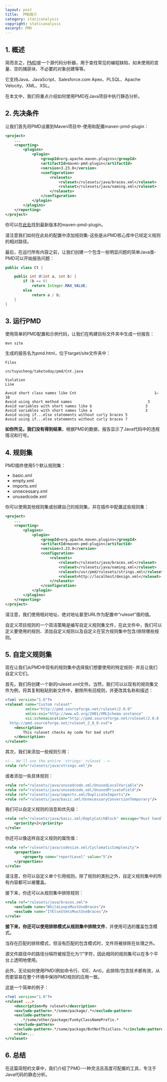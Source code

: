 ```yaml
---
layout: post
title:  PMD简介
category: staticanalysis
copyright: staticanalysis
excerpt: PMD
---
```


## 1. 概述

简而言之，[PMD](https://pmd.github.io/)是一个源代码分析器，用于查找常见的编程缺陷，如未使用的变量、空的捕获块、不必要的对象创建等等。

它支持Java、JavaScript、Salesforce.com Apex、PLSQL、Apache Velocity、XML、XSL。

在本文中，我们将重点介绍如何使用PMD在Java项目中执行静态分析。

## 2. 先决条件

让我们首先将PMD设置到Maven项目中-使用和配置maven-pmd-plugin：

```xml
<project>
    ...
    <reporting>
        <plugins>
            <plugin>
                <groupId>org.apache.maven.plugins</groupId>
                <artifactId>maven-pmd-plugin</artifactId>
                <version>3.23.0</version>
                <configuration>
                    <rulesets>
                        <ruleset>/rulesets/java/braces.xml</ruleset>
                        <ruleset>/rulesets/java/naming.xml</ruleset>
                    </rulesets>
                </configuration>
            </plugin>
        </plugins>
    </reporting>
</project>

```

你可以在[此处](https://mvnrepository.com/artifact/org.apache.maven.plugins/maven-pmd-plugin)找到最新版本的maven-pmd-plugin。

请注意我们如何在此处的配置中添加规则集-这些是从PMD核心库中已经定义规则的相对路径。

最后，在运行所有内容之前，让我们创建一个包含一些明显问题的简单Java类-PMD可以开始报告问题：

```java
public class Ct {

    public int d(int a, int b) {
        if (b == 0)
            return Integer.MAX_VALUE;
        else
            return a / b;
    }
}
```

## 3. 运行PMD

使用简单的PMD配置和示例代码，让我们在构建目标文件夹中生成一份报告：

```shell
mvn site
```

生成的报告名为pmd.html，位于target/site文件夹中：

```text
Files

cn/tuyucheng/taketoday/pmd/Cnt.java

Violation                                                                             Line

Avoid short class names like Cnt                                   1–10 
Avoid using short method names                                  3 
Avoid variables with short names like b                        3 
Avoid variables with short names like a                        3 
Avoid using if...else statements without curly braces 5 
Avoid using if...else statements without curly braces 7 
```

**如你所见，我们没有得到结果**，根据PMD的数据，报告显示了Java代码中的违规情况和行号。

## 4. 规则集

PMD插件使用5个默认规则集：

- basic.xml
- empty.xml
- imports.xml
- unnecessary.xml
- unusedcode.xml

你可以使用其他规则集或创建自己的规则集，并在插件中配置这些规则集：

```xml
<project>
    ...
    <reporting>
        <plugins>
            <plugin>
                <groupId>org.apache.maven.plugins</groupId>
                <artifactId>maven-pmd-plugin</artifactId>
                <version>3.23.0</version>
                <configuration>
                    <rulesets>
                        <ruleset>/rulesets/java/braces.xml</ruleset>
                        <ruleset>/rulesets/java/naming.xml</ruleset>
                        <ruleset>/usr/pmd/rulesets/strings.xml</ruleset>
                        <ruleset>http://localhost/design.xml</ruleset>
                    </rulesets>
                </configuration>
            </plugin>
        </plugins>
    </reporting>
</project>
```

请注意，我们使用相对地址、绝对地址甚至URL作为配置中“ruleset”值的值。

自定义项目规则的一个简洁策略是编写自定义规则集文件，在此文件中，我们可以定义要使用的规则、添加自定义规则以及自定义在官方规则集中包含/排除哪些规则。

## 5. 自定义规则集

现在让我们从PMD中现有的规则集中选择我们想要使用的特定规则- 并且让我们自定义它们。

首先，我们将创建一个新的ruleset.xml文件。当然，我们可以以现有的规则集文件为例，将其复制粘贴到新文件中，删除所有旧规则，并更改其名称和描述：

```xml
<?xml version="1.0"?>
<ruleset name="Custom ruleset"
         xmlns="http://pmd.sourceforge.net/ruleset/2.0.0"
         xmlns:xsi="http://www.w3.org/2001/XMLSchema-instance"
         xsi:schemaLocation="http://pmd.sourceforge.net/ruleset/2.0.0
  http://pmd.sourceforge.net/ruleset_2_0_0.xsd">
    <description>
        This ruleset checks my code for bad stuff
    </description>
</ruleset>
```

其次，我们来添加一些规则引用：

```xml
<!-- We'll use the entire 'strings' ruleset -->
<rule ref="rulesets/java/strings.xml"/>
```

或者添加一些具体规则：

```xml
<rule ref="rulesets/java/unusedcode.xml/UnusedLocalVariable"/>
<rule ref="rulesets/java/unusedcode.xml/UnusedPrivateField"/>
<rule ref="rulesets/java/imports.xml/DuplicateImports"/>
<rule ref="rulesets/java/basic.xml/UnnecessaryConversionTemporary"/>
```

我们可以自定义规则的消息和优先级：

```xml
<rule ref="rulesets/java/basic.xml/EmptyCatchBlock" message="Must handle exceptions">
    <priority>2</priority>
</rule>
```

你还可以像这样自定义规则的属性值：

```xml
<rule ref="rulesets/java/codesize.xml/CyclomaticComplexity">
    <properties>
        <property name="reportLevel" value="5"/>
    </properties>
</rule>
```

请注意，你可以自定义单个引用规则。除了规则的类别之外，自定义规则集中的所有内容都可以被覆盖。

接下来，你还可以从规则集中排除规则：

```xml
<rule ref="rulesets/java/braces.xml">
    <exclude name="WhileLoopsMustUseBraces"/>
    <exclude name="IfElseStmtsMustUseBraces"/>
</rule>
```

**接下来，你还可以使用排除模式从规则集中排除文件**，并使用可选的覆盖包含模式。

当存在匹配的排除模式，但没有匹配的包含模式时，文件将被排除在处理之外。

源文件路径中的路径分隔符被规范化为“/”字符，因此相同的规则集可以在多个平台上透明地使用。

此外，无论如何使用PMD(例如命令行、IDE、Ant)，此排除/包含技术都有效，从而更容易在整个环境中保持PMD规则的应用一致。

这是一个简单的例子：

```xml
<?xml version="1.0"?>
<ruleset ...>
    <description>My ruleset</description>
    <exclude-pattern>.*/some/package/.*</exclude-pattern>
    <exclude-pattern>
       .*/some/other/package/FunkyClassNamePrefix.*
    </exclude-pattern>
    <include-pattern>.*/some/package/ButNotThisClass.*</include-pattern>
    <rule>...
</ruleset>
```

## 6. 总结

在这篇简短的文章中，我们介绍了PMD-一种灵活且高度可配置的工具，专注于Java代码的静态分析。